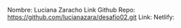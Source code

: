 Nombre: Luciana Zaracho
Link Github Repo: https://github.com/lucianazara/desafio02.git
Link: Netlify: 
